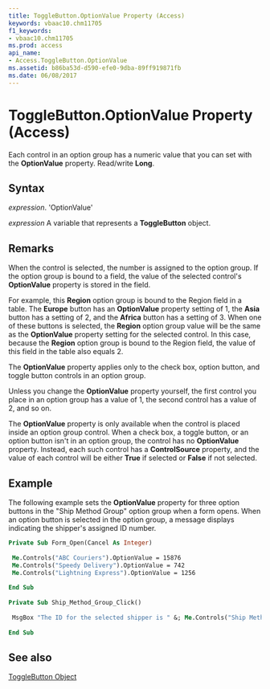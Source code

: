 ```yaml
---
title: ToggleButton.OptionValue Property (Access)
keywords: vbaac10.chm11705
f1_keywords:
- vbaac10.chm11705
ms.prod: access
api_name:
- Access.ToggleButton.OptionValue
ms.assetid: b86ba53d-d590-efe0-9dba-89ff919871fb
ms.date: 06/08/2017
---
```



# ToggleButton.OptionValue Property (Access)

Each control in an option group has a numeric value that you can set with the  **OptionValue** property. Read/write **Long**.


## Syntax

 _expression_. 'OptionValue'

 _expression_ A variable that represents a **ToggleButton** object.


## Remarks

When the control is selected, the number is assigned to the option group. If the option group is bound to a field, the value of the selected control's  **OptionValue** property is stored in the field.

For example, this  **Region** option group is bound to the Region field in a table. The **Europe** button has an **OptionValue** property setting of 1, the **Asia** button has a setting of 2, and the **Africa** button has a setting of 3. When one of these buttons is selected, the **Region** option group value will be the same as the **OptionValue** property setting for the selected control. In this case, because the **Region** option group is bound to the Region field, the value of this field in the table also equals 2.

The  **OptionValue** property applies only to the check box, option button, and toggle button controls in an option group.

Unless you change the  **OptionValue** property yourself, the first control you place in an option group has a value of 1, the second control has a value of 2, and so on.

The  **OptionValue** property is only available when the control is placed inside an option group control. When a check box, a toggle button, or an option button isn't in an option group, the control has no **OptionValue** property. Instead, each such control has a **ControlSource** property, and the value of each control will be either **True** if selected or **False** if not selected.


## Example

The following example sets the  **OptionValue** property for three option buttons in the "Ship Method Group" option group when a form opens. When an option button is selected in the option group, a message displays indicating the shipper's assigned ID number.


```vb
Private Sub Form_Open(Cancel As Integer) 
 
 Me.Controls("ABC Couriers").OptionValue = 15876 
 Me.Controls("Speedy Delivery").OptionValue = 742 
 Me.Controls("Lightning Express").OptionValue = 1256 
 
End Sub 
 
Private Sub Ship_Method_Group_Click() 
 
 MsgBox "The ID for the selected shipper is " &; Me.Controls("Ship Method Group").Value 
 
End Sub
```


## See also


[ToggleButton Object](Access.ToggleButton.md)

